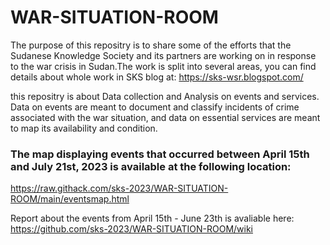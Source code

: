 # WAR-SITUATION-ROOM


The purpose of this repositry is to share some of the efforts that the Sudanese Knowledge Society and its partners are working on in response to the war crisis in Sudan.The work is split into several areas, you can find details about whole work in SKS blog at: 
https://sks-wsr.blogspot.com/

this repositry is about Data collection and Analysis on events and services. Data on events are meant to document and classify incidents of crime associated with the war situation, and data on essential services are meant to map its availability and condition.
### The map displaying events that occurred between April 15th and July 21st, 2023 is available at the following location:
https://raw.githack.com/sks-2023/WAR-SITUATION-ROOM/main/eventsmap.html

Report about the events from April 15th - June 23th is avaliable here:
https://github.com/sks-2023/WAR-SITUATION-ROOM/wiki

